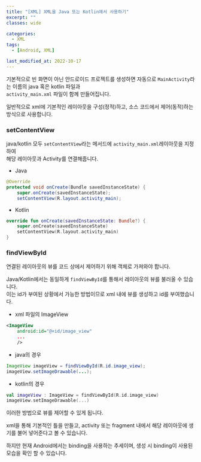 ```yaml
---
title: "[XML] XML을 Java 또는 Kotlin에서 사용하기"
excerpt: ""
classes: wide

categories:
  - XML
tags:
  - [Android, XML]

last_modified_at: 2022-10-17
---
```


기본적으로 빈 화면이 아닌 안드로이드 프로젝트를 생성하면 자동으로 `MainActivity`라는 이름의 java 혹은 kotlin 파일과   
`activity_main.xml` 파일이 함께 만들어집니다.

일반적으로 xml에 기본적인 레이아웃을 구성(정적)하고, 소스 코드에서 제어(동적)하는 방식으로 사용합니다.

### setContentView

java/kotlin 모두 `setContentView`라는 메서드에 `activity_main.xml`레이아웃을 지정하여   
해당 레이아웃과 Activity를 연결해줍니다.

* Java

```java
@Override
protected void onCreate(Bundle savedInstanceState) {
    super.onCreate(savedInstanceState);
    setContentView(R.layout.activity_main);
```

* Kotlin

```kotlin
override fun onCreate(savedInstanceState: Bundle?) {
    super.onCreate(savedInstanceState)
    setContentView(R.layout.activity_main)
}
```

### findViewById

연결된 레이아웃의 뷰를 코드 상에서 제어하기 위해 객체로 가져와야 합니다.

Java/Kotlin에서는 동일하게 `findViewById`를 통해서 레이아웃의 뷰를 불러올 수 있습니다.   
이는 id가 부여된 상황에서 가능한 방법이므로 xml 내에 뷰를 생성하고 id를 부여했습니다.

* xml 파일의 ImageView

```xml
<ImageView
    android:id="@+id/image_view"
    ...
    />
```

* java의 경우

```java
ImageView imageView = findViewById(R.id.image_view);
imageView.setImageDrawable(...);
```

* kotlin의 경우

```kotlin
val imageView : ImageView = findViewById(R.id.image_view)
imageView.setImageDrawable(...)
```

이러한 방법으로 뷰를 제어할 수 있게 됩니다.

xml을 통해 기본적인 틀을 만들고, activity 또는 fragment 내에서 해당 레이아웃에 생기를 불어 넣어준다고 볼 수 있습니다.

하지만 현재 Android에서는 binding을 사용하는 추세이며, 생성 시 binding이 사용된 모습을 확인 할 수 있습니다.